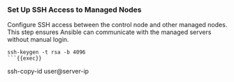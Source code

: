 ### Set Up SSH Access to Managed Nodes
Configure SSH access between the control node and other managed nodes. This step ensures Ansible can communicate with the managed servers without manual login.
```
ssh-keygen -t rsa -b 4096
```{{exec}}

```
ssh-copy-id user@server-ip
```{{exec}}